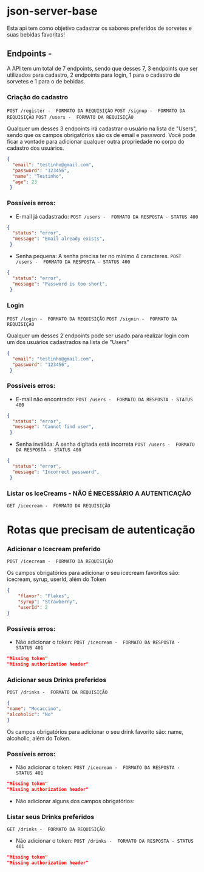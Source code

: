 # json-server-base

Esta api tem como objetivo cadastrar os sabores preferidos de sorvetes e suas bebidas favoritas!

## Endpoints - 
A API tem um total de 7 endpoints, sendo que desses 7, 3 endpoints que ser utilizados para cadastro, 2 endpoints para login, 1 para o cadastro de sorvetes e 1 para o de bebidas. 

### Criação do cadastro

`POST /register -  FORMATO DA REQUISIÇÃO`
`POST /signup -  FORMATO DA REQUISIÇÃO`
`POST /users -  FORMATO DA REQUISIÇÃO`

Qualquer um desses 3 endpoints irá cadastrar o usuário na lista de "Users", sendo que os campos obrigatórios são os de email e password. Você pode ficar a vontade para adicionar qualquer outra propriedade no corpo do cadastro dos usuários.
```json
{
  "email": "testinho@gmail.com",
  "password": "123456",
  "name": "Testinho",
  "age": 23
 }
```

<h3>Possíveis erros:</h3>

- E-mail já cadastrado: 
`POST /users -  FORMATO DA RESPOSTA - STATUS 400`
```json
{
  "status": "error",
  "message": "Email already exists",
 }
```

- Senha pequena: 
A senha precisa ter no mínimo 4 caracteres.
`POST /users -  FORMATO DA RESPOSTA - STATUS 400`
```json
{
  "status": "error",
  "message": "Password is too short",
 }
```


### Login

`POST /login -  FORMATO DA REQUISIÇÃO`
`POST /signin -  FORMATO DA REQUISIÇÃO`

Qualquer um desses 2 endpoints pode ser usado para realizar login com um dos usuários cadastrados na lista de "Users"
```json
{
  "email": "testinho@gmail.com",
  "password": "123456",
 }
```

<h3>Possíveis erros:</h3>

- E-mail não encontrado:
`POST /users -  FORMATO DA RESPOSTA - STATUS 400`
```json
{
  "status": "error",
  "message": "Cannot find user",
 }
```

- Senha inválida: 
A senha digitada está incorreta
`POST /users -  FORMATO DA RESPOSTA - STATUS 400`
```json
{
  "status": "error",
  "message": "Incorrect password",
 }
```

### Listar os IceCreams - NÃO É NECESSÁRIO A AUTENTICAÇÃO

`GET /icecream -  FORMATO DA REQUISIÇÃO`


<h1>Rotas que precisam de autenticação</h1>

### Adicionar o Icecream preferido

`POST /icecream -  FORMATO DA REQUISIÇÃO`

Os campos obrigatórios para adicionar o seu icecream favoritos são: icecream, syrup, userId, além do Token

```json
{
	"flavor": "Flakes",
	"syrup": "Strawberry",
	"userId": 2
}
```
<h3>Possíveis erros:</h3>

- Não adicionar o token:
`POST /icecream -  FORMATO DA RESPOSTA - STATUS 401`
```json
"Missing token"
"Missing authorization header"
```

### Adicionar seus Drinks preferidos

`POST /drinks -  FORMATO DA REQUISIÇÃO`

```json
{
"name": "Mocaccino",
"alcoholic": "No"
}
```
Os campos obrigatórios para adicionar o seu drink favorito são: name, alcoholic, além do Token.

<h3>Possíveis erros:</h3>

- Não adicionar o token:
`POST /icecream -  FORMATO DA RESPOSTA - STATUS 401`
```json
"Missing token"
"Missing authorization header"
```

- Não adicionar alguns dos campos obrigatórios:

### Listar seus Drinks preferidos

`GET /drinks -  FORMATO DA REQUISIÇÃO`

- Não adicionar o token:
`POST /drinks -  FORMATO DA RESPOSTA - STATUS 401`
```json
"Missing token"
"Missing authorization header"
```
